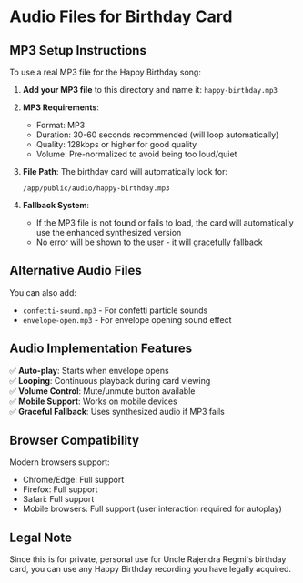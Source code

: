 # Audio Files for Birthday Card

## MP3 Setup Instructions

To use a real MP3 file for the Happy Birthday song:

1. **Add your MP3 file** to this directory and name it: `happy-birthday.mp3`

2. **MP3 Requirements**:
   - Format: MP3
   - Duration: 30-60 seconds recommended (will loop automatically)
   - Quality: 128kbps or higher for good quality
   - Volume: Pre-normalized to avoid being too loud/quiet

3. **File Path**: The birthday card will automatically look for:
   ```
   /app/public/audio/happy-birthday.mp3
   ```

4. **Fallback System**: 
   - If the MP3 file is not found or fails to load, the card will automatically use the enhanced synthesized version
   - No error will be shown to the user - it will gracefully fallback

## Alternative Audio Files

You can also add:
- `confetti-sound.mp3` - For confetti particle sounds
- `envelope-open.mp3` - For envelope opening sound effect

## Audio Implementation Features

✅ **Auto-play**: Starts when envelope opens  
✅ **Looping**: Continuous playback during card viewing  
✅ **Volume Control**: Mute/unmute button available  
✅ **Mobile Support**: Works on mobile devices  
✅ **Graceful Fallback**: Uses synthesized audio if MP3 fails  

## Browser Compatibility

Modern browsers support:
- Chrome/Edge: Full support
- Firefox: Full support  
- Safari: Full support
- Mobile browsers: Full support (user interaction required for autoplay)

## Legal Note

Since this is for private, personal use for Uncle Rajendra Regmi's birthday card, you can use any Happy Birthday recording you have legally acquired.
